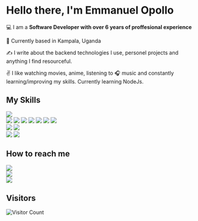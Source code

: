 # Hello there, I'm Emmanuel Opollo

:computer: I am a **Software Developer with over 6 years of proffesional experience**

:pushpin: Currently based in Kampala, Uganda

:writing_hand: I write about the backend technologies I use, personel projects and anything I find resourceful.

:v: I like watching movies, anime, listening to :headphones: music and constantly learning/improving my skills.
    Currently learning NodeJs.


## My Skills


![](https://img.shields.io/badge/csharp-csharp/?logo=csharp&style=for-the-badge)<br>
![](https://img.shields.io/badge/NodeJs-NodeJs/?logo=nodejs&style=for-the-badge&color=blue&logoColor=yellow)
![](https://img.shields.io/badge/react-react/?logo=react&style=for-the-badge&color=black)
![](https://img.shields.io/badge/express_js-E34F26?logo=express&style=for-the-badge)
![](https://img.shields.io/badge/MongoDB-4EA94B?style=for-the-badge&logo=mongodb&logoColor=white)
![](https://img.shields.io/badge/Redis-DC382D?logo=Redis&style=for-the-badge&logoColor=black)
![](https://img.shields.io/badge/MySQL-0081CB?logo=MySQL&style=for-the-badge&logoColor=orange)
![](https://img.shields.io/badge/PostgreSQL-4169E1?logo=PostgreSQL&style=for-the-badge&logoColor=black)<br>
![](https://img.shields.io/badge/Git-F05032?logo=Git&style=for-the-badge&logoColor=black)
![](https://img.shields.io/badge/Docker-2496ED?logo=Docker&style=for-the-badge&logoColor=darkblue&color=blue)<br>
![](https://img.shields.io/badge/Azure--DevOps-0078D7?logo=Azure_DevOps&style=for-the-badge&color=darkblue)
![](https://img.shields.io/badge/Heroku-430098?style=for-the-badge&logo=heroku&logoColor=white)


## How to reach me

[![](https://img.shields.io/badge/LinkedIn-0A66C2?logo=LinkedIn&style=for-the-badge)](https://www.linkedin.com/in/emmanuel-opollo-5a258113a/)<br>
[![](https://img.shields.io/badge/Gmail-EA4335?logo=Gmail&style=for-the-badge&logoColor=white)](https://mail.google.com/mail/?view=cm&source=mailto&to=sage.emmy123@gmail.com)<br>
[![](https://img.shields.io/badge/Twitter-1DA1F2?logo=Twitter&style=for-the-badge&logoColor=white)](https://twitter.com/sageknighttech)



## Visitors

![Visitor Count](https://profile-counter.glitch.me/Sageemy123/count.svg)
